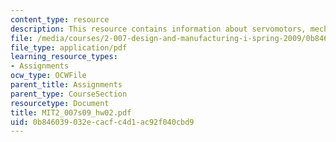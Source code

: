 ```yaml
---
content_type: resource
description: This resource contains information about servomotors, mechanisms & CAD.
file: /media/courses/2-007-design-and-manufacturing-i-spring-2009/0b846039032ecacfc4d1ac92f040cbd9_MIT2_007s09_hw02.pdf
file_type: application/pdf
learning_resource_types:
- Assignments
ocw_type: OCWFile
parent_title: Assignments
parent_type: CourseSection
resourcetype: Document
title: MIT2_007s09_hw02.pdf
uid: 0b846039-032e-cacf-c4d1-ac92f040cbd9
---
```

